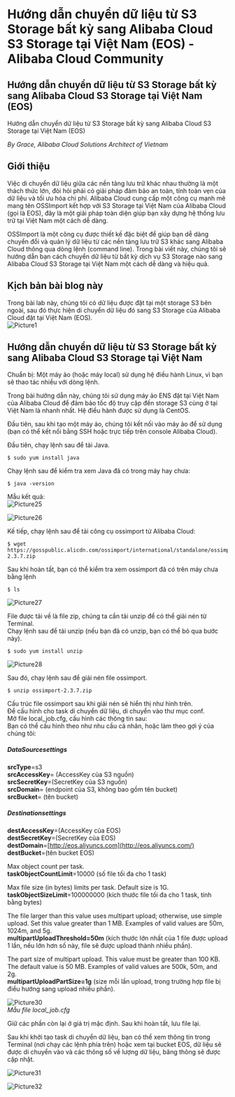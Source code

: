 # Hướng dẫn chuyển dữ liệu từ S3 Storage bất kỳ sang Alibaba Cloud S3 Storage tại Việt Nam (EOS) - Alibaba Cloud Community

Hướng dẫn chuyển dữ liệu từ S3 Storage bất kỳ sang Alibaba Cloud S3 Storage tại Việt Nam (EOS)
-----------------------------------------------------------------------------------------------------------

Hướng dẫn chuyển dữ liệu từ S3 Storage bất kỳ sang Alibaba Cloud S3 Storage tại Việt Nam (EOS)

_By Grace, Alibaba Cloud Solutions Architect of Vietnam_

Giới thiệu
----------

Việc di chuyển dữ liệu giữa các nền tảng lưu trữ khác nhau thường là một thách thức lớn, đòi hỏi phải có giải pháp đảm bảo an toàn, tính toàn vẹn của dữ liệu và tối ưu hóa chi phí. Alibaba Cloud cung cấp một công cụ mạnh mẽ mang tên OSSImport kết hợp với S3 Storage tại Việt Nam của Alibaba Cloud (gọi là EOS), đây là một giải pháp toàn diện giúp bạn xây dựng hệ thống lưu trữ tại Việt Nam một cách dễ dàng.

OSSImport là một công cụ được thiết kế đặc biệt để giúp bạn dễ dàng chuyển đổi và quản lý dữ liệu từ các nền tảng lưu trữ S3 khác sang Alibaba Cloud thông qua dòng lệnh (command line). Trong bài viết này, chúng tôi sẽ hướng dẫn bạn cách chuyển dữ liệu từ bất kỳ dịch vụ S3 Storage nào sang Alibaba Cloud S3 Storage tại Việt Nam một cách dễ dàng và hiệu quả.

Kịch bản bài blog này
---------------------

Trong bài lab này, chúng tôi có dữ liệu được đặt tại một storage S3 bên ngoài, sau đó thực hiện di chuyển dữ liệu đó sang S3 Storage của Alibaba Cloud đặt tại Việt Nam (EOS).  
![Picture1](https://yqintl.alicdn.com/23e26dfe60eda00f534f0be7d2080fa5e548e250.png "Picture1")

Hướng dẫn chuyển dữ liệu từ S3 Storage bất kỳ sang Alibaba Cloud S3 Storage tại Việt Nam
-----------------------------------------------------------------------------------------------------

Chuẩn bị: Một máy ảo (hoặc máy local) sử dụng hệ điều hành Linux, vì bạn sẽ thao tác nhiều với dòng lệnh.

Trong bài hướng dẫn này, chúng tôi sử dụng máy ảo ENS đặt tại Việt Nam của Alibaba Cloud để đảm bảo tốc độ truy cập đến storage S3 cùng ở tại Việt Nam là nhanh nhất. Hệ điều hành được sử dụng là CentOS.

Đầu tiên, sau khi tạo một máy ảo, chúng tôi kết nối vào máy ảo để sử dụng (bạn có thể kết nối bằng SSH hoặc trực tiếp trên console Alibaba Cloud).

Đầu tiên, chạy lệnh sau để tải Java.

```
$ sudo yum install java

```


Chạy lệnh sau để kiểm tra xem Java đã có trong máy hay chưa:

```
$ java -version

```


Mẫu kết quả:  
![Picture25](https://yqintl.alicdn.com/561df179b146c9997bfb01738cbb05c5e530629b.png "Picture25")

![Picture26](https://yqintl.alicdn.com/c57edbcada31ce465b87a8903b90bbf13eb6c3bd.png "Picture26")

Kế tiếp, chạy lệnh sau để tải công cụ ossimport từ Alibaba Cloud:

```
$ wget https://gosspublic.alicdn.com/ossimport/international/standalone/ossimport-2.3.7.zip

```


Sau khi hoàn tất, bạn có thể kiểm tra xem ossimport đã có trên máy chưa bằng lệnh

```
$ ls
```


![Picture27](https://yqintl.alicdn.com/b6203dd297d222cf76af9c465cd2de9c331c822a.png "Picture27")

File được tải về là file zip, chúng ta cần tải unzip để có thể giải nén từ Terminal.  
Chạy lệnh sau để tải unzip (nếu bạn đã có unzip, bạn có thể bỏ qua bước này).

```
$ sudo yum install unzip 

```


![Picture28](https://yqintl.alicdn.com/4ba0c30d682fce0c99e4b0a9eb8678fc339bbc6e.png "Picture28")

Sau đó, chạy lệnh sau để giải nén file ossimport.

```
$ unzip ossimport-2.3.7.zip

```


Cấu trúc file ossimport sau khi giải nén sẽ hiển thị như hình trên.  
Để cấu hình cho task di chuyển dữ liệu, di chuyển vào thư mục conf.  
Mở file local\_job.cfg, cấu hình các thông tin sau:  
Bạn có thể cấu hình theo như nhu cầu cá nhân, hoặc làm theo gợi ý của chúng tôi:

##### DataSourcesettings

**srcType**\=s3  
**srcAccessKey**\= (AccessKey của S3 nguồn)  
**srcSecretKey**\=(SecretKey của S3 nguồn)  
**srcDomain**\= (endpoint của S3, không bao gồm tên bucket)  
**srcBucket**\= (tên bucket)

##### Destinationsettings

**destAccessKey**\=(AccessKey của EOS)  
**destSecretKey**\=(SecretKey của EOS)  
**destDomain**\=[http://eos.aliyuncs.com](http://eos.aliyuncs.com/)  
**destBucket**\=(tên bucket EOS)

Max object count per task.  
**taskObjectCountLimit**\=10000 (số file tối đa cho 1 task)

Max file size (in bytes) limits per task. Default size is 1G.  
**taskObjectSizeLimit**\=100000000 (kích thước file tối đa cho 1 task, tính bằng bytes)

The file larger than this value uses multipart upload; otherwise, use simple upload. Set this value greater than 1 MB. Examples of valid values are 50m, 1024m, and 5g.  
**multipartUploadThreshold=50m** (kích thước lớn nhất của 1 file được upload 1 lần, nếu lớn hơn số này, file sẽ được upload thành nhiều phần).

The part size of multipart upload. This value must be greater than 100 KB. The default value is 50 MB. Examples of valid values are 500k, 50m, and 2g.  
**multipartUploadPartSize=1g** (size mỗi lần upload, trong trường hợp file bị điều hướng sang upload nhiều phần).

![Picture30](https://yqintl.alicdn.com/e48d9aac0f2e6f8d7aaf3bbb3ca37b9b3640516a.png "Picture30")  
_Mẫu file local\_job.cfg_

Giữ các phần còn lại ở giá trị mặc định. Sau khi hoàn tất, lưu file lại.

Sau khi khởi tạo task di chuyển dữ liệu, bạn có thể xem thông tin trong Terminal (nơi chạy các lệnh phía trên) hoặc xem tại bucket EOS, dữ liệu sẽ được di chuyển vào và các thông số về lượng dữ liệu, băng thông sẽ được cập nhật.

![Picture31](https://yqintl.alicdn.com/57e528e6860e30a96d0b9a291b85b38a2ad52ebf.png "Picture31")

![Picture32](https://yqintl.alicdn.com/0746c0f35e503b320219947b395dc4863c41c1d0.png "Picture32")